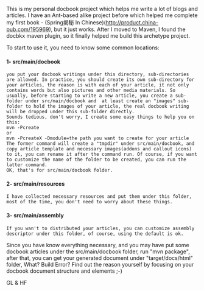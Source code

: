 This is my personal docbook project which helps me write a lot of blogs and articles.
I have an Ant-based alike project before which helped me complete my first book - <UnveilSpring>(Spring揭秘 In Chinese)(http://product.china-pub.com/195969), but it just works. After I moved to Maven, I found the docbkx maven plugin, so it finally helped me build this archetype project.

To start to use it, you need to know some common locations:
#### 1- src/main/docbook #### 

	you put your docbook writings under this directory, sub-directories are allowed. In practice, you should create its own sub-directory for your articles, the reason is with each of your article, it not only contains words but also pictures and other media materials. So usually, before starting to write a new article, you create a sub-folder under src/main/docbook and  at least create an "images" sub-folder to hold the images of your article, the real docbook writing will be dropped under this sub-folder directly. 
	Sounds tedious, don't worry, I create some easy things to help you on this:
	mvn -Pcreate
	or 
	mvn -PcreateX -Dmodule=the path you want to create for your article
	The former command will create a "tmpdir" under src/main/docbook, and copy article template and necessary images(addons and callout icons) to it, you can rename it after the command run. Of course, if you want to customize the name of the folder to be created, you can run the latter command.
	OK, that's for src/main/docbook folder.
	
#### 2- src/main/resources ####

	I have collected necessary resources and put them under this folder, most of the time, you don't need to worry about these things.
	
#### 3- src/main/assembly ####

	If you wan't to distributed your articles, you can customize assembly descriptor under this folder, of course, using the default is ok.
	
Since you have know everything necessary, and you may have put some docbook articles under the src/main/docbook folder, run "mvn package", after that, you can get your generated document under "target/docs/html" folder, What? Build Error? Find out the reason yourself by focusing on your docbook document structure and elements ;-)	
	
GL & HF	